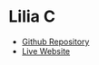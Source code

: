 # Lilia C

- [Github Repository](https://github.com/lilia-C08/Final-project)
- [Live Website](https://lilia-c08.github.io/Final-project/)
